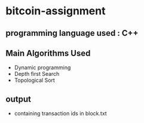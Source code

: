 # bitcoin-assignment

## programming language used : **C++**

## Main Algorithms Used

* Dynamic programming
* Depth first Search
* Topological Sort

## output 
* containing transaction ids in  block.txt

